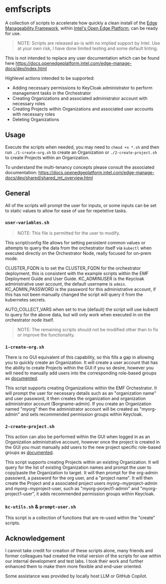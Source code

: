 # emfscripts

A collection of scripts to accelerate how quickly a clean install of the [Edge Manageability Framework](https://github.com/open-edge-platform/edge-manageability-framework), within [Intel's Open Edge Platform](https://github.com/open-edge-platform), can be ready for use.

> NOTE: Scripts are released as-is with no implied support by Intel.  Use at your own risk, I have done limited testing and some default linting.

This is not intended to replace any user documentation which can be found here <https://docs.openedgeplatform.intel.com/edge-manage-docs/dev/index.html>

Highlevel actions intended to be supported:

* Adding necessary permissions to KeyCloak administrator to perform management tasks in the Orchestrator
* Creating Organizations and associated administrator account with necessary roles
* Creating Projects within Organizations and associated user accounts with necessary roles
* Deleting Organizations

## Usage

Execute the scripts when needed, you may need to `chmod +x *.sh` and then run `./1-create-org.sh` to create an Organization or `./2-create-project.sh` to create Projects within an Organization.

To understand the multi-tenancy concepts please consult the associated documentation: <https://docs.openedgeplatform.intel.com/edge-manage-docs/dev/shared/shared_mt_overview.html>

## General

All of the scripts will prompt the user for inputs, or some inputs can be set to static values to allow for ease of use for repetetive tasks.

### `user-variables.sh`

> NOTE: This file is permitted for the user to modify.

This script/config file allows for setting persistent common values or attempts to query the data from the orchestrator itself via `kubectl` when executed directly on the Orchestrator Node, really focused for on-prem mode.  

CLUSTER_FQDN is to set the CLUSTER_FQDN for the orchestrator deployment, this is consistent with the example scripts within the EMF Deployment Guide and User Guide.
KC_ADMINUSER is the Keycloak administrative user account, the default username is `admin`.
KC_ADMIN_PASSWORD is the password for this administrative account, if this has not been manually changed the script will query it from the kubernetes secrets.

AUTO_COLLECT_VARS when set to true (default) the script will use kubectl to query for the above data, but will only work when executed in on the orchestrator node itself.

> NOTE: The remaining scripts should not be modified other than to fix or improve the functionality.

### `1-create-org.sh`

There is no GUI equivalent of this capability, so this fills a gap in allowing you to quickly create an Organization.  It will create a user account that has the ability to create Projects within the GUI if you so desire, however you will need to manually add users into the corresponding role-based groups as [documented](https://docs.openedgeplatform.intel.com/edge-manage-docs/dev/shared/shared_iam_groups.html).

This script supports creating Organizations within the EMF Orchestrator.  It will prompt the user for necessary details such as an "organization name" and user password, it then creates the organization and organization administrator account ($orgname-admin).  If you create an Organization named "myorg" then the administrator account will be created as "myorg-admin" and sets recommended permission groups within Keycloak.

### `2-create-project.sh`

This action can also be performed within the GUI when logged in as an Organization administrative account, however once the project is created in the GUI you must manually add users to the new project specific role-based groups as [documented](https://docs.openedgeplatform.intel.com/edge-manage-docs/dev/shared/shared_iam_groups.html).

This script supports creating Projects within an existing Organization.  It will query for the list of existing Organization names and prompt the user to copy/paste the Organization to target.  It will then prompt for the org-admin passowrd, a password for the org user, and a "project name".  It will then create the Project and a associated project users $myorg-$myproject-admin and $myorg-$myproject-user, such as "myorg-porject1-admin" and "myorg-project1-user", it adds recommended permission groups within Keycloak.

### `kc-utils.sh` & `prompt-user.sh`

This script is a collection of functions that are re-used within the "create" scripts.

## Acknowledgement

I cannot take credit for creation of these scripts alone, many friends and former colleagues had created the initial version of the scripts for use within our internal development and test labs.  I took their work and further enhanced them to make them more flexible and end-user oriented.

Some assistance was provided by locally host LLM or GitHub Copilot.
